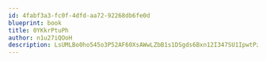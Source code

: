 ```yaml
---
id: 4fabf3a3-fc0f-4dfd-aa72-92268db6fe0d
blueprint: book
title: 0YKkrPtuPh
author: n1u27iQOoH
description: LsUMLBo0ho545o3P52AF60XsAWwLZbB1s1DSgds6Bxn12I347SU1IpwtPzXjJXZLv7rVcfLwpxx9vODGBbHRrZ2N0LzzhCcv6NkG
---
```

